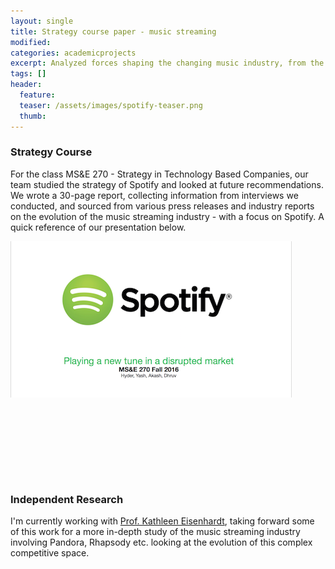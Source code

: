 ```yaml
---
layout: single
title: Strategy course paper - music streaming
modified:
categories: academicprojects
excerpt: Analyzed forces shaping the changing music industry, from the perspective of Spotify
tags: []
header:
  feature:
  teaser: /assets/images/spotify-teaser.png
  thumb:
---
```


### Strategy Course

For the class MS&E 270 - Strategy in Technology Based Companies, our team studied the strategy of Spotify and looked at future recommendations. We wrote a 30-page report, collecting information from interviews we conducted, and sourced from various press releases and industry reports on the evolution of the music streaming industry - with a focus on Spotify. A quick reference of our presentation below. 

<div class="grid__wrapper" style="margin-bottom:150px">
<div class="grid__wrapper" style="margin-bottom:10px">
  <div class="grid__item" style="margin-bottom:10px">
        <article class="archive__item" itemscope="" itemtype="http://schema.org/CreativeWork">   
        <div class="archive__item-teaser" style="margin-bottom:10px">
        <a href="https://akashmjn.github.io/spotify/Spotify-Presentation.pdf" rel="permalink">
        <img src="/assets/images/spotify-teaser.png" alt="Spotify-Presentation">
        </a>
        </div>  
        </article>
  </div>
</div>
</div>

### Independent Research

I'm currently working with [Prof. Kathleen Eisenhardt](https://profiles.stanford.edu/kathleen-eisenhardt), taking forward some of this work for a more in-depth study of the music streaming industry involving Pandora, Rhapsody etc. looking at the evolution of this complex competitive space. 
